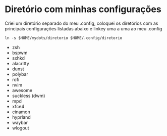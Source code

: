 # Diretório com minhas configurações

Criei um diretório separado do meu .config, coloquei os diretórios com as principais configurações listadas abaixo e linkey uma a uma ao meu .config

```
ln -s $HOME/mydots/diretorio $HOME/.config/diretorio
```

- zsh
- bspwm
- sxhkd
- alacritty
- dunst
- polybar
- rofi
- nvim
- awesome
- suckless (dwm)
- mpd
- xfce4
- cinamon
- hyprland
- waybar
- wlogout
